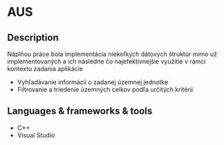 <h1>AUS</h1>
<h2>Description</h2>
<p>
 <p>Náplňou práce bola implementácia niekoľkých dátových štruktúr mimo už implementovaných a ich následne čo najefektívnejšie využitie v rámci kontextu zadania aplikácie</p>
  <ul>
    <li>Vyhľadávanie informácii o zadanej územnej jednotke</li>
    <li>Filtrovanie a triedenie územných celkov podľa určitých kritérii</li>
  </ul>
</p>
<h2>Languages & frameworks & tools</h2>
<ul>
  <li>C++</li>
  <li>Visual Studio</li>
</ul>
